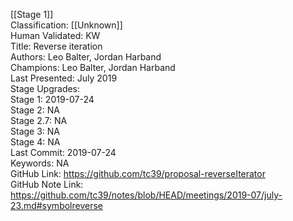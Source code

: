 [[Stage 1]]<br>Classification: [[Unknown]]<br>Human Validated: KW <br>Title: Reverse iteration<br>Authors: Leo Balter, Jordan Harband<br>Champions: Leo Balter, Jordan Harband<br>Last Presented: July 2019<br>Stage Upgrades:<br>Stage 1: 2019-07-24  
Stage 2: NA  
Stage 2.7: NA  
Stage 3: NA  
Stage 4: NA<br>Last Commit: 2019-07-24<br>Keywords: NA<br>GitHub Link: https://github.com/tc39/proposal-reverseIterator <br>GitHub Note Link: https://github.com/tc39/notes/blob/HEAD/meetings/2019-07/july-23.md#symbolreverse

